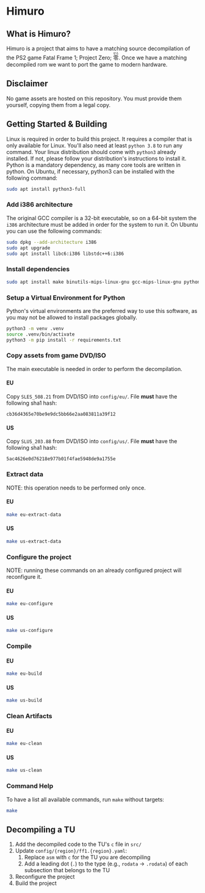 # Himuro
## What is Himuro?
Himuro is a project that aims to have a matching source decompilation of the PS2 game Fatal Frame 1; Project Zero; <ruby>零<rt>ぜろ</rt></ruby>. Once we have a matching decompiled rom we want to port the game to modern hardware.

## Disclaimer
No game assets are hosted on this repository. You must provide them yourself, copying them from a legal copy.


## Getting Started & Building
Linux is required in order to build this project. It requires a compiler that is only available for Linux. You'll also need at least `python 3.8` to run any command. Your linux distribution should come with `python3` already installed. If not, please follow your distribution's instructions to install it. Python is a mandatory dependency, as many core tools are written in python. On Ubuntu, if necessary, python3 can be installed with the following command:
```bash
sudo apt install python3-full
```

### Add i386 architecture
The original GCC compiler is a 32-bit executable, so on a 64-bit system the `i386` architecture must be added in order for the system to run it. On Ubuntu you can use the following commands:
```bash
sudo dpkg --add-architecture i386
sudo apt upgrade
sudo apt install libc6:i386 libstdc++6:i386
```

### Install dependencies
```bash
sudo apt install make binutils-mips-linux-gnu gcc-mips-linux-gnu python3-venv
```

### Setup a Virtual Environment for Python
Python's virtual environments are the preferred way to use this software, as you may not be allowed to install packages globally. 
```bash
python3 -m venv .venv
source .venv/bin/activate
python3 -m pip install -r requirements.txt
```

### Copy assets from game DVD/ISO
The main executable is needed in order to perform the decompilation.
#### EU
Copy `SLES_508.21` from DVD/ISO into `config/eu/`. File **must** have the following sha1 hash:
```
cb36d4365e70be9e9dc5bb66e2aa083811a39f12
```


#### US
Copy `SLUS_203.88` from DVD/ISO into `config/us/`. File **must** have the following sha1 hash:
```
5ac4626e0d76218e977b01f4fae5948de9a1755e
```

### Extract data
NOTE: this operation needs to be performed only once.
#### EU
```bash
make eu-extract-data
```

#### US
```bash
make us-extract-data
```

### Configure the project
NOTE: running these commands on an already configured project will reconfigure it.
#### EU
```bash
make eu-configure
```

#### US
```bash
make us-configure
```

### Compile
#### EU
```bash
make eu-build
```

#### US
```bash
make us-build
```

### Clean Artifacts
#### EU
```bash
make eu-clean
```

#### US
```bash
make us-clean
```

### Command Help
To have a list all available commands, run `make` without targets:
```bash
make
```

## Decompiling a TU
1. Add the decompiled code to the TU's `c` file in `src/`
2. Update `config/{region}/ff1.{region}.yaml`:
   1. Replace `asm` with `c` for the TU you are decompiling
   2. Add a leading dot (`.`) to the type (e.g., `rodata` -> `.rodata`) of each subsection that belongs to the TU
3. Reconfigure the project
4. Build the project

